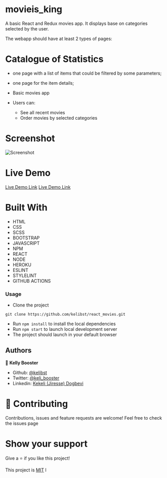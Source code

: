 # movieis_king
A basic React and Redux movies app. It displays base on categories selected by the user. 

The webapp should have at least 2 types of pages:

# Catalogue of Statistics
- one page with a list of items that could be filtered by some parameters; 
- one page for the item details; 

- Basic movies app
- Users can:
    - See all recent movies
    - Order movies by selected categories

# Screenshot
![Screenshot](./screenshot.gif)

# Live Demo
[Live Demo Link](https://kelimovies.herokuapp.com/) 
[Live Demo Link](https://www.loom.com/share/36ee844c9fe44c6bb1bc42416d9531a2) 

# Built With

- HTML 
- CSS
- SCSS
- BOOTSTRAP
- JAVASCRIPT
- NPM
- REACT
- NODE
- HEROKU
- ESLINT
- STYLELINT
- GITHUB ACTIONS

### Usage
- Clone the project 
```
git clone https://github.com/kelibst/react_movies.git
```
- Run `npm install` to install the local dependencies
- Run `npm start` to launch local development server
- The project should launch in your default browser


## Authors

👤 **Kelly Booster**

- Github: [@kelibst](https://github.com/kelibst)
- Twitter: [@keli_booster](https://twitter.com/keli_booster)
- Linkedin: [Kekeli (Jiresse) Dogbevi
](https://www.linkedin.com/in/kekeli-dogbevi-jiresse/)


# 🤝 Contributing
Contributions, issues and feature requests are welcome!
Feel free to check the issues page

# Show your support
Give a ⭐️ if you like this project!

This project is [MIT](lic.url) l